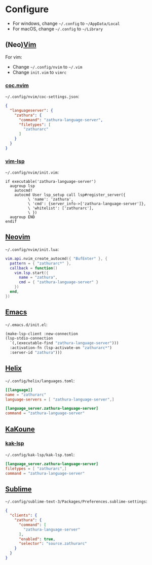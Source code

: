 # Configure

- For windows, change `~/.config` to `~/AppData/Local`
- For macOS, change `~/.config` to `~/Library`

## (Neo)[Vim](https://www.vim.org)

For vim:

- Change `~/.config/nvim` to `~/.vim`
- Change `init.vim` to `vimrc`

### [coc.nvim](https://github.com/neoclide/coc.nvim)

`~/.config/nvim/coc-settings.json`:

```json
{
  "languageserver": {
    "zathura": {
      "command": "zathura-language-server",
      "filetypes": [
        "zathurarc"
      ]
    }
  }
}
```

### [vim-lsp](https://github.com/prabirshrestha/vim-lsp)

`~/.config/nvim/init.vim`:

```vim
if executable('zathura-language-server')
  augroup lsp
    autocmd!
    autocmd User lsp_setup call lsp#register_server({
          \ 'name': 'zathura',
          \ 'cmd': {server_info->['zathura-language-server']},
          \ 'whitelist': ['zathurarc'],
          \ })
  augroup END
endif
```

## [Neovim](https://neovim.io)

`~/.config/nvim/init.lua`:

```lua
vim.api.nvim_create_autocmd({ "BufEnter" }, {
  pattern = { "zathurarc*" },
  callback = function()
    vim.lsp.start({
      name = "zathura",
      cmd = { "zathura-language-server" }
    })
  end,
})
```

## [Emacs](https://www.gnu.org/software/emacs)

`~/.emacs.d/init.el`:

```lisp
(make-lsp-client :new-connection
(lsp-stdio-connection
  `(,(executable-find "zathura-language-server")))
  :activation-fn (lsp-activate-on "zathurarc*")
  :server-id "zathura")))
```

## [Helix](https://helix-editor.com/)

`~/.config/helix/languages.toml`:

```toml
[[language]]
name = "zathurarc"
language-servers = [ "zathura-language-server",]

[language_server.zathura-language-server]
command = "zathura-language-server"
```

## [KaKoune](https://kakoune.org/)

### [kak-lsp](https://github.com/kak-lsp/kak-lsp)

`~/.config/kak-lsp/kak-lsp.toml`:

```toml
[language_server.zathura-language-server]
filetypes = [ "zathurarc",]
command = "zathura-language-server"
```

## [Sublime](https://www.sublimetext.com)

`~/.config/sublime-text-3/Packages/Preferences.sublime-settings`:

```json
{
  "clients": {
    "zathura": {
      "command": [
        "zathura-language-server"
      ],
      "enabled": true,
      "selector": "source.zathurarc"
    }
  }
}
```
